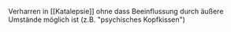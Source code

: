 ---
---
Verharren in [[Katalepsie]] ohne dass Beeinflussung durch äußere Umstände möglich ist (z.B. "psychisches Kopfkissen")